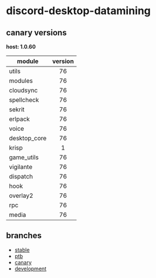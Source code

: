 # discord-desktop-datamining

## canary versions

**host: 1.0.60**

| module | version |
| ------ | :-----: |
| utils | 76 |
| modules | 76 |
| cloudsync | 76 |
| spellcheck | 76 |
| sekrit | 76 |
| erlpack | 76 |
| voice | 76 |
| desktop_core | 76 |
| krisp | 1 |
| game_utils | 76 |
| vigilante | 76 |
| dispatch | 76 |
| hook | 76 |
| overlay2 | 76 |
| rpc | 76 |
| media | 76 |

## branches

- [stable](https://github.com/OpenAsar/discord-desktop-datamining/tree/stable)
- [ptb](https://github.com/OpenAsar/discord-desktop-datamining/tree/ptb)
- [canary](https://github.com/OpenAsar/discord-desktop-datamining/tree/canary)
- [development](https://github.com/OpenAsar/discord-desktop-datamining/tree/development)